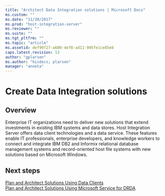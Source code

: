 ```yaml
---
title: "Architect Data Integration solutions | Microsoft Docs"
ms.custom: ""
ms.date: "11/30/2017"
ms.prod: "host-integration-server"
ms.reviewer: ""
ms.suite: ""
ms.tgt_pltfrm: ""
ms.topic: "article"
ms.assetid: def90f27-a600-4ef8-ad11-905fe1ce85e8
caps.latest.revision: 13
author: "gplarsen"
ms.author: "hisdocs; plarsen"
manager: "anneta"
---
```

# Create Data Integration solutions

## Overview
Enterprise IT organizations need to deliver new solutions that extend investments in existing IBM systems and data stores. Host Integration Server offers data client technologies and a data service. These features enable IT professionals, enterprise developers, and knowledge workers to connect and integrate IBM DB2 and Informix relational database management systems and record-oriented host file systems with new solutions based on Microsoft Windows.  
  
## Next steps
 [Plan and Architect Solutions Using Data Clients](../core/planning-and-architecting-solutions-using-data-clients.md)   
 [Plan and Architect Solutions Using Microsoft Service for DRDA](../core/planning-and-architecting-solutions-using-microsoft-service-for-drda.md)